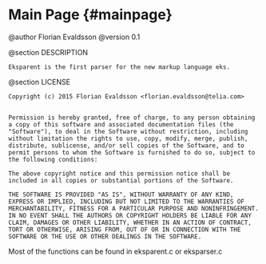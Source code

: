 Main Page {#mainpage}
=========

@author Florian Evaldsson
@version 0.1
	
@section DESCRIPTION

	Eksparent is the first parser for the new markup language eks.
	
@section LICENSE
	
	Copyright (c) 2015 Florian Evaldsson <florian.evaldsson@telia.com>


	Permission is hereby granted, free of charge, to any person obtaining a copy of this software and associated documentation files (the "Software"), to deal in the Software without restriction, including without limitation the rights to use, copy, modify, merge, publish, distribute, sublicense, and/or sell copies of the Software, and to permit persons to whom the Software is furnished to do so, subject to the following conditions:

	The above copyright notice and this permission notice shall be included in all copies or substantial portions of the Software.

	THE SOFTWARE IS PROVIDED "AS IS", WITHOUT WARRANTY OF ANY KIND, EXPRESS OR IMPLIED, INCLUDING BUT NOT LIMITED TO THE WARRANTIES OF MERCHANTABILITY, FITNESS FOR A PARTICULAR PURPOSE AND NONINFRINGEMENT. IN NO EVENT SHALL THE AUTHORS OR COPYRIGHT HOLDERS BE LIABLE FOR ANY CLAIM, DAMAGES OR OTHER LIABILITY, WHETHER IN AN ACTION OF CONTRACT, TORT OR OTHERWISE, ARISING FROM, OUT OF OR IN CONNECTION WITH THE SOFTWARE OR THE USE OR OTHER DEALINGS IN THE SOFTWARE.
	
Most of the functions can be found in eksparent.c or eksparser.c

